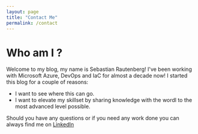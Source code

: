 ```yaml
---
layout: page
title: "Contact Me"
permalink: /contact
---
```


# Who am I ?

Welcome to my blog, my name is Sebastian Rautenberg!
I've been working with Microsoft Azure, DevOps and IaC for almost a decade now! I started this blog for a couple of reasons:
- I want to see where this can go.
- I want to elevate my skillset by sharing knowledge with the wordl to the most advanced level possible.

Should you have any questions or if you need any work done you can always find me on [LinkedIn](www.linkedin.com/in/sebastiancwiek)